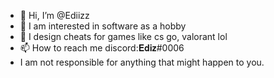 - 👋 Hi, I’m @Ediizz
- 👀 I am interested in software as a hobby
- 🌱 I design cheats for games like cs go, valorant lol
- 📫 How to reach me  discord:𝐄𝐝𝐢𝐳#0006
- I am not responsible for anything that might happen to you.
